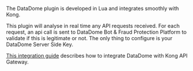 The DataDome plugin is developed in Lua and integrates smoothly with Kong.

This plugin will analyse in real time any API requests received. For each request, an api call is sent to DataDome Bot & Fraud Protection Platform to validate if this is legitimate or not.
The only thing to configure is your DataDome Server Side Key.

[This integration guide](https://docs.datadome.co/docs/kong-plugin) describes how to integrate DataDome with Kong API Gateway.